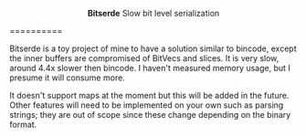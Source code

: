 <p align="center">
    <b>Bitserde</b>
    <a>Slow bit level serialization</a>
</p>
==========

Bitserde is a toy project of mine to have a solution similar to bincode, except the inner buffers are compromised of BitVecs and slices. It is very slow, around 4.4x slower then bincode. I haven't measured memory usage, but I presume it will consume more.

It doesn't support maps at the moment but this will be added in the future. Other features will need to be implemented on your own such as parsing strings; they are out of scope since these change depending on the binary format.